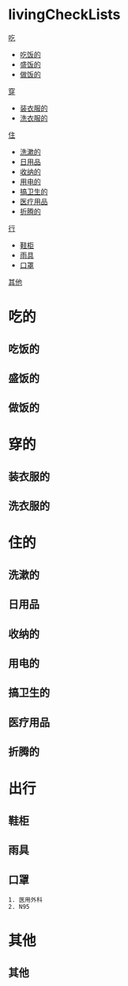 # livingCheckLists

[吃](#吃)

- [吃饭的](#吃饭的)
- [盛饭的](#盛饭的)
- [做饭的](#做饭的)

[穿](#穿)

- [装衣服的](#装衣服的)
- [洗衣服的](#洗衣服的)

[住](#住)

- [洗漱的](#洗漱的)
- [日用品](#日用品)
- [收纳的](#收纳的)
- [用电的](#用电的)
- [搞卫生的](#搞卫生的)
- [医疗用品](#医疗用品)
- [折腾的](#折腾的)

[行](#行)

- [鞋柜](#鞋柜)
- [雨具](#雨具)
- [口罩](#口罩)

[其他](#其他)

# 吃的

## 吃饭的

## 盛饭的

## 做饭的

# 穿的

## 装衣服的

## 洗衣服的

# 住的

## 洗漱的

## 日用品

## 收纳的

## 用电的

## 搞卫生的

## 医疗用品

## 折腾的

# 出行

## 鞋柜

## 雨具

## 口罩

```
1. 医用外科
2. N95
```

# 其他

## 其他